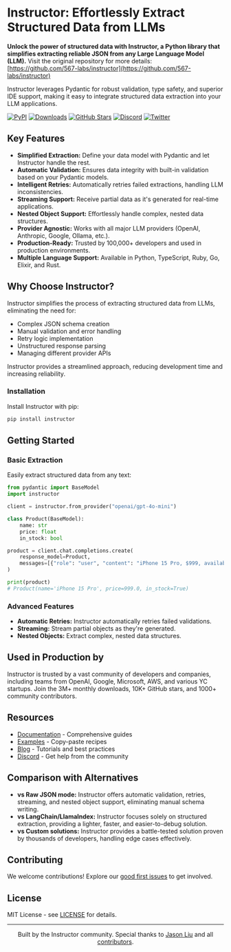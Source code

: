 # Instructor: Effortlessly Extract Structured Data from LLMs

**Unlock the power of structured data with Instructor, a Python library that simplifies extracting reliable JSON from any Large Language Model (LLM).**  Visit the original repository for more details: [https://github.com/567-labs/instructor](https://github.com/567-labs/instructor)

Instructor leverages Pydantic for robust validation, type safety, and superior IDE support, making it easy to integrate structured data extraction into your LLM applications.

[![PyPI](https://img.shields.io/pypi/v/instructor?style=flat-square)](https://pypi.org/project/instructor/)
[![Downloads](https://img.shields.io/pypi/dm/instructor?style=flat-square)](https://pypi.org/project/instructor/)
[![GitHub Stars](https://img.shields.io/github/stars/instructor-ai/instructor?style=flat-square)](https://github.com/instructor-ai/instructor)
[![Discord](https://img.shields.io/discord/1192334452110659664?style=flat-square)](https://discord.gg/bD9YE9JArw)
[![Twitter](https://img.shields.io/twitter/follow/jxnlco?style=flat-square)](https://twitter.com/jxnlco)

## Key Features

*   **Simplified Extraction:** Define your data model with Pydantic and let Instructor handle the rest.
*   **Automatic Validation:** Ensures data integrity with built-in validation based on your Pydantic models.
*   **Intelligent Retries:** Automatically retries failed extractions, handling LLM inconsistencies.
*   **Streaming Support:**  Receive partial data as it's generated for real-time applications.
*   **Nested Object Support:**  Effortlessly handle complex, nested data structures.
*   **Provider Agnostic:** Works with all major LLM providers (OpenAI, Anthropic, Google, Ollama, etc.).
*   **Production-Ready:** Trusted by 100,000+ developers and used in production environments.
*   **Multiple Language Support:** Available in Python, TypeScript, Ruby, Go, Elixir, and Rust.

## Why Choose Instructor?

Instructor simplifies the process of extracting structured data from LLMs, eliminating the need for:

*   Complex JSON schema creation
*   Manual validation and error handling
*   Retry logic implementation
*   Unstructured response parsing
*   Managing different provider APIs

Instructor provides a streamlined approach, reducing development time and increasing reliability.

### Installation

Install Instructor with pip:

```bash
pip install instructor
```

## Getting Started

### Basic Extraction

Easily extract structured data from any text:

```python
from pydantic import BaseModel
import instructor

client = instructor.from_provider("openai/gpt-4o-mini")

class Product(BaseModel):
    name: str
    price: float
    in_stock: bool

product = client.chat.completions.create(
    response_model=Product,
    messages=[{"role": "user", "content": "iPhone 15 Pro, $999, available now"}],
)

print(product)
# Product(name='iPhone 15 Pro', price=999.0, in_stock=True)
```

### Advanced Features

*   **Automatic Retries:** Instructor automatically retries failed validations.
*   **Streaming:** Stream partial objects as they're generated.
*   **Nested Objects:** Extract complex, nested data structures.

## Used in Production by

Instructor is trusted by a vast community of developers and companies, including teams from OpenAI, Google, Microsoft, AWS, and various YC startups.  Join the 3M+ monthly downloads, 10K+ GitHub stars, and 1000+ community contributors.

## Resources

*   [Documentation](https://python.useinstructor.com) - Comprehensive guides
*   [Examples](https://python.useinstructor.com/examples/) - Copy-paste recipes
*   [Blog](https://python.useinstructor.com/blog/) - Tutorials and best practices
*   [Discord](https://discord.gg/bD9YE9JArw) - Get help from the community

## Comparison with Alternatives

*   **vs Raw JSON mode:** Instructor offers automatic validation, retries, streaming, and nested object support, eliminating manual schema writing.
*   **vs LangChain/LlamaIndex:** Instructor focuses solely on structured extraction, providing a lighter, faster, and easier-to-debug solution.
*   **vs Custom solutions:** Instructor provides a battle-tested solution proven by thousands of developers, handling edge cases effectively.

## Contributing

We welcome contributions!  Explore our [good first issues](https://github.com/instructor-ai/instructor/labels/good%20first%20issue) to get involved.

## License

MIT License - see [LICENSE](https://github.com/instructor-ai/instructor/blob/main/LICENSE) for details.

---

<p align="center">
Built by the Instructor community. Special thanks to <a href="https://twitter.com/jxnlco">Jason Liu</a> and all <a href="https://github.com/instructor-ai/instructor/graphs/contributors">contributors</a>.
</p>
